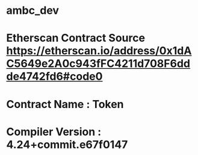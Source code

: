 # ambc_dev

# Etherscan Contract Source https://etherscan.io/address/0x1dAC5649e2A0c943fFC4211d708F6ddde4742fd6#code0

# Contract Name : Token
# Compiler Version : 4.24+commit.e67f0147
